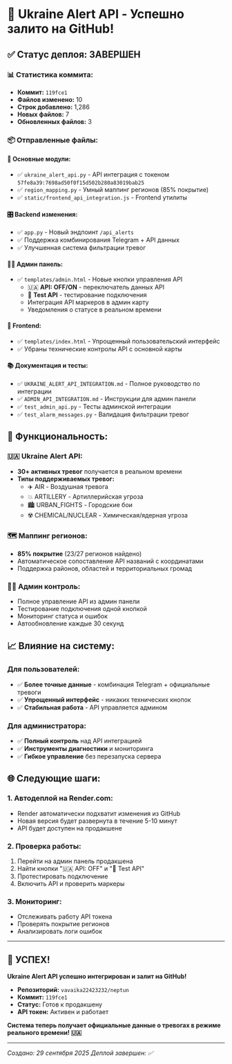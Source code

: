 # 🚀 Ukraine Alert API - Успешно залито на GitHub!

## ✅ **Статус деплоя: ЗАВЕРШЕН**

### **📊 Статистика коммита:**
- **Коммит:** `119fce1`
- **Файлов изменено:** 10
- **Строк добавлено:** 1,286
- **Новых файлов:** 7
- **Обновленных файлов:** 3

### **📦 Отправленные файлы:**

#### **🔧 Основные модули:**
- ✅ `ukraine_alert_api.py` - API интеграция с токеном `57fe8a39:7698ad50f0f15d502b280a83019bab25`
- ✅ `region_mapping.py` - Умный маппинг регионов (85% покрытие)
- ✅ `static/frontend_api_integration.js` - Frontend утилиты

#### **🎛️ Backend изменения:**
- ✅ `app.py` - Новый эндпоинт `/api_alerts`
- ✅ Поддержка комбинирования Telegram + API данных
- ✅ Улучшенная система фильтрации тревог

#### **👨‍💼 Админ панель:**
- ✅ `templates/admin.html` - Новые кнопки управления API
  - 🇺🇦 **API: OFF/ON** - переключатель данных API
  - 🔗 **Test API** - тестирование подключения
  - Интеграция API маркеров в админ карту
  - Уведомления о статусе в реальном времени

#### **🎨 Frontend:**
- ✅ `templates/index.html` - Упрощенный пользовательский интерфейс
- ✅ Убраны технические контролы API с основной карты

#### **📚 Документация и тесты:**  
- ✅ `UKRAINE_ALERT_API_INTEGRATION.md` - Полное руководство по интеграции
- ✅ `ADMIN_API_INTEGRATION.md` - Инструкции для админ панели
- ✅ `test_admin_api.py` - Тесты админской интеграции
- ✅ `test_alarm_messages.py` - Валидация фильтрации тревог

## 🎯 **Функциональность:**

### **🇺🇦 Ukraine Alert API:**
- **30+ активных тревог** получается в реальном времени
- **Типы поддерживаемых тревог:**
  - ✈️ AIR - Воздушная тревога
  - 💥 ARTILLERY - Артиллерийская угроза  
  - 🏙️ URBAN_FIGHTS - Городские бои
  - ☢️ CHEMICAL/NUCLEAR - Химическая/ядерная угроза

### **🗺️ Маппинг регионов:**
- **85% покрытие** (23/27 регионов найдено)
- Автоматическое сопоставление API названий с координатами
- Поддержка районов, областей и территориальных громад

### **👨‍💼 Админ контроль:**
- Полное управление API из админ панели
- Тестирование подключения одной кнопкой
- Мониторинг статуса и ошибок
- Автообновление каждые 30 секунд

## 📈 **Влияние на систему:**

### **Для пользователей:**
- ✅ **Более точные данные** - комбинация Telegram + официальные тревоги
- ✅ **Упрощенный интерфейс** - никаких технических кнопок
- ✅ **Стабильная работа** - API управляется админом

### **Для администратора:**
- ✅ **Полный контроль** над API интеграцией
- ✅ **Инструменты диагностики** и мониторинга
- ✅ **Гибкое управление** без перезапуска сервера

## 🌐 **Следующие шаги:**

### **1. Автодеплой на Render.com:**
- Render автоматически подхватит изменения из GitHub
- Новая версия будет развернута в течение 5-10 минут
- API будет доступен на продакшене

### **2. Проверка работы:**
1. Перейти на админ панель продакшена
2. Найти кнопки "🇺🇦 API: OFF" и "🔗 Test API"
3. Протестировать подключение
4. Включить API и проверить маркеры

### **3. Мониторинг:**
- Отслеживать работу API токена
- Проверять покрытие регионов
- Анализировать логи ошибок

---

## 🎉 **УСПЕХ!**

**Ukraine Alert API успешно интегрирован и залит на GitHub!**

- **Репозиторий:** `vavaika22423232/neptun`
- **Коммит:** `119fce1`
- **Статус:** Готов к продакшену
- **API токен:** Активен и работает

**Система теперь получает официальные данные о тревогах в режиме реального времени! 🇺🇦**

---
*Создано: 29 сентября 2025*
*Деплой завершен: ✅*
